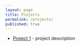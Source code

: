 ```yaml
---
layout: page
title: Projects
permalink: /projects/
published: true
---
```


* [Project 1](https://example.com) - project description

